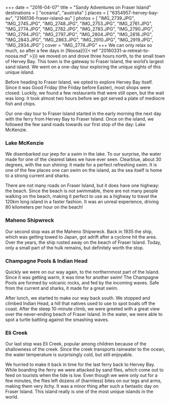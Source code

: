 +++
date    = "2016-04-07"
title   = "Sandy Adventures on Fraser Island"
destinations = [ "oceania", "australia" ]
places  = [ "6354957-hervey-bay-au", "2166136-fraser-island-au" ]
photos  = [
  "IMG_2739.JPG", "IMG_2745.JPG", "IMG_2748.JPG", "IMG_2753.JPG", "IMG_2761.JPG",
  "IMG_2774.JPG", "IMG_2782.JPG", "IMG_2783.JPG", "IMG_2790.JPG", "IMG_2794.JPG",
  "IMG_2797.JPG", "IMG_2804.JPG", "IMG_2818.JPG", "IMG_2843.JPG", "IMG_2863.JPG",
  "IMG_2910.JPG", "IMG_2919.JPG", "IMG_2934.JPG"
]
cover = "IMG_2774.JPG"
+++
We can only relax so much, so after a few days in [Noosa]({{< ref "20160331-a-retreat-to-noosa.md" >}}) we moved on and drove three hours north, to the small town of Hervey Bay. This town is the gateway to Fraser Island, the world’s largest sand island. We went on a one-day tour exploring the unique sights of this unique island.
<!--more-->
Before heading to Fraser Island, we opted to explore Hervey Bay itself. Since it was Good Friday (the Friday before Easter), most shops were closed. Luckily, we found a few restaurants that were still open, but the wait was long: it took almost two hours before we got served a plate of mediocre fish and chips.

Our one-day tour to Fraser Island started in the early morning the next day with the ferry from Hervey Bay to Fraser Island. Once on the island, we followed the few sand roads towards our first stop of the day: Lake McKenzie.

### Lake McKenzie
We disembarked our jeep for a swim in the lake. To our surprise, the water made for one of the clearest lakes we have ever seen. Clearblue, about 30 degrees, with the sun shining: it made for a perfect refreshing swim. It is one of the few places one can swim on the island, as the sea itself is home to a strong current and sharks.

There are not many roads on Fraser Island, but it does have one highway: the beach. Since the beach is not swimmable, there are not many people walking on the beach, making it perfect to use as a highway to travel the 120km long island in a faster fashion. It was an unreal experience, driving 80 kilometers per hour on the beach!

### Maheno Shipwreck
Our second stop was at the Maheno Shipwreck. Back in 1935 the ship, which was getting towed to Japan, got adrift after a cyclone hit the area. Over the years, the ship rusted away on the beach of Fraser Island. Today, only a small part of the hulk remains, but definitely worth the stop.

### Champagne Pools & Indian Head
Quickly we were on our way again, to the northernmost part of the Island. Since it was getting warm, it was time for another swim! The Champagne Pools are formed by volcanic rocks, and fed by the incoming waves. Safe from the current and sharks, it made for a great swim.

After lunch, we started to make our way back south. We stopped and climbed Indian Head, a hill that natives used to use to spot boats off the coast. After the steep 10-minute climb, we were greeted with a great view over the never-ending beach of Fraser Island. In the water, we were able to spot a turtle battling against the smashing waves.

### Eli Creek
Our last stop was Eli Creek, popular among children because of the shallowness of the creek. Since the creek transports rainwater to the ocean, the water temperature is surprisingly cold, but still enjoyable.

We hurried to make it back in time for the last ferry back to Hervey Bay. While boarding the ferry we were attacked by sand flies, which come out to feed on tourists when the tide is low. Even though we were only out for a few minutes, the flies left dozens of (harmless) bites on our legs and arms, making them very itchy. It was a minor thing after such a fantastic day on Fraser Island. This island really is one of the most unique islands in the world.